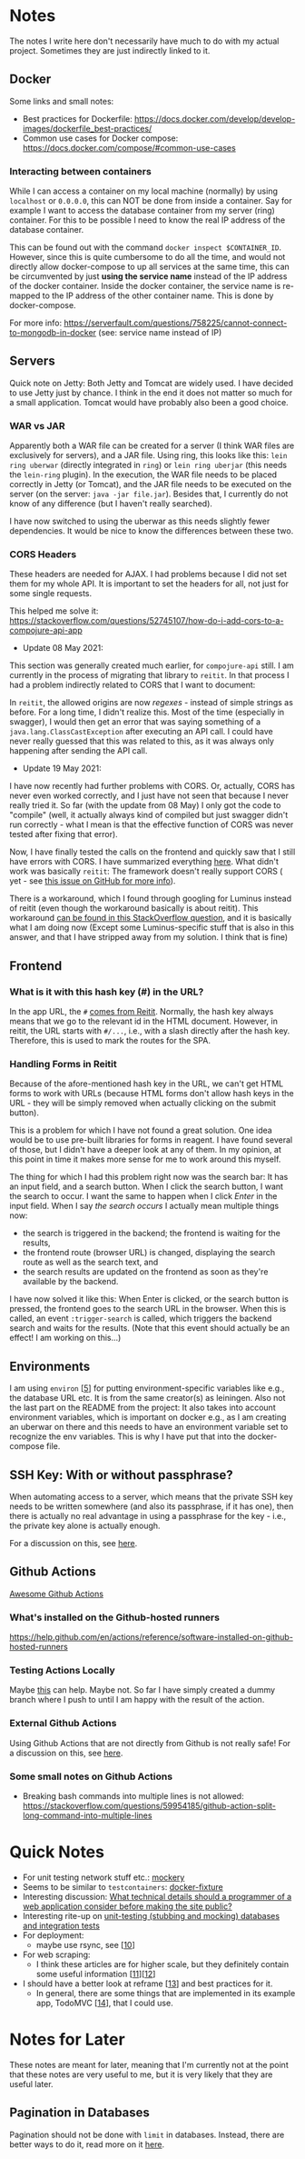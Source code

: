 # Notes

The notes I write here don't necessarily have much to do with my actual project. Sometimes they are just indirectly
linked to it.

## Docker

Some links and small notes:

- Best practices for Dockerfile:
  https://docs.docker.com/develop/develop-images/dockerfile_best-practices/
- Common use cases for Docker compose:
  https://docs.docker.com/compose/#common-use-cases

### Interacting between containers

While I can access a container on my local machine (normally) by using `localhost` or `0.0.0.0`, this can NOT be done
from inside a container. Say for example I want to access the database container from my server (ring) container. For
this to be possible I need to know the real IP address of the database container.

This can be found out with the command `docker inspect $CONTAINER_ID`. However, since this is quite cumbersome to do all
the time, and would not directly allow docker-compose to up all services at the same time, this can be circumvented by
just **using the service name** instead of the IP address of the docker container. Inside the docker container, the
service name is re-mapped to the IP address of the other container name. This is done by docker-compose.

For more info:
https://serverfault.com/questions/758225/cannot-connect-to-mongodb-in-docker
(see: service name instead of IP)

## Servers

Quick note on Jetty: Both Jetty and Tomcat are widely used. I have decided to use Jetty just by chance. I think in the
end it does not matter so much for a small application. Tomcat would have probably also been a good choice.

### WAR vs JAR

Apparently both a WAR file can be created for a server (I think WAR files are exclusively for servers), and a JAR file.
Using ring, this looks like this: `lein ring uberwar` (directly integrated in `ring`) or `lein ring uberjar` (this needs
the `lein-ring` plugin). In the execution, the WAR file needs to be placed correctly in Jetty (or Tomcat), and the JAR
file needs to be executed on the server (on the server: `java -jar file.jar`). Besides that, I currently do not know of
any difference (but I haven't really searched).

I have now switched to using the uberwar as this needs slightly fewer dependencies. It would be nice to know the
differences between these two.

### CORS Headers

These headers are needed for AJAX. I had problems because I did not set them for my whole API. It is important to set
the headers for all, not just for some single requests.

This helped me solve it: https://stackoverflow.com/questions/52745107/how-do-i-add-cors-to-a-compojure-api-app

* Update 08 May 2021:

This section was generally created much earlier, for `compojure-api` still. I am currently in the process of migrating
that library to `reitit`. In that process I had a problem indirectly related to CORS that I want to document:

In `reitit`, the allowed origins are now *regexes* - instead of simple strings as before. For a long time, I didn't
realize this. Most of the time (especially in swagger), I would then get an error that was saying something of a
`java.lang.ClassCastException` after executing an API call. I could have never really guessed that this was related to
this, as it was always only happening after sending the API call.

* Update 19 May 2021:

I have now recently had further problems with CORS. Or, actually, CORS has never even worked correctly, and I just have
not seen that because I never really tried it. So far (with the update from 08 May) I only got the code to
"compile" (well, it actually always kind of compiled but just swagger didn't run correctly - what I mean is that the
effective function of CORS was never tested after fixing that error).

Now, I have finally tested the calls on the frontend and quickly saw that I still have errors with CORS. I have
summarized everything [here][15]. What didn't work was basically `reitit`: The framework doesn't really support CORS (
yet - see [this issue on GitHub for more info][16]).

There is a workaround, which I found through googling for Luminus instead of reitit (even though the workaround
basically is about reitit). This workaround [can be found in this StackOverflow question][17], and it is basically what
I am doing now (Except some Luminus-specific stuff that is also in this answer, and that I have stripped away from my
solution. I think that is fine)

## Frontend

### What is it with this hash key (#) in the URL?

In the app URL, the `#` [comes from Reitit][19]. Normally, the hash key always means that we go to the relevant id in
the HTML document. However, in reitit, the URL starts with `#/...`, i.e., with a slash directly after the hash key.
Therefore, this is used to mark the routes for the SPA.

### Handling Forms in Reitit

Because of the afore-mentioned hash key in the URL, we can't get HTML forms to work with URLs (because HTML forms don't
allow hash keys in the URL - they will be simply removed when actually clicking on the submit button).

This is a problem for which I have not found a great solution. One idea would be to use pre-built libraries for forms in
reagent. I have found several of those, but I didn't have a deeper look at any of them. In my opinion, at this point in
time it makes more sense for me to work around this myself.

The thing for which I had this problem right now was the search bar: It has an input field, and a search button. When I
click the search button, I want the search to occur. I want the same to happen when I click *Enter* in the input field.
When I say *the search occurs* I actually mean multiple things now:

- the search is triggered in the backend; the frontend is waiting for the results,
- the frontend route (browser URL) is changed, displaying the search route as well as the search text, and
- the search results are updated on the frontend as soon as they're available by the backend.

I have now solved it like this: When Enter is clicked, or the search button is pressed, the frontend goes to the search
URL in the browser. When this is called, an event `:trigger-search` is called, which triggers the backend search and
waits for the results. (Note that this event should actually be an effect! I am working on this...)

## Environments

I am using `environ` [[5]] for putting environment-specific variables like e.g., the database URL etc. It is from the
same creator(s) as leiningen. Also not the last part on the README from the project: It also takes into account
environment variables, which is important on docker e.g., as I am creating an uberwar on there and this needs to have an
environment variable set to recognize the env variables. This is why I have put that into the docker-compose file.

## SSH Key: With or without passphrase?

When automating access to a server, which means that the private SSH key needs to be written somewhere (and also its
passphrase, if it has one), then there is actually no real advantage in using a passphrase for the key - i.e., the
private key alone is actually enough.

For a discussion on this, see [here][1].

## Github Actions

[Awesome Github Actions][3]

### What's installed on the Github-hosted runners

https://help.github.com/en/actions/reference/software-installed-on-github-hosted-runners

### Testing Actions Locally

Maybe [this][4] can help. Maybe not. So far I have simply created a dummy branch where I push to until I am happy with
the result of the action.

### External Github Actions

Using Github Actions that are not directly from Github is not really safe! For a discussion on this, see [here][2].

### Some small notes on Github Actions

- Breaking bash commands into multiple lines is not allowed:
  https://stackoverflow.com/questions/59954185/github-action-split-long-command-into-multiple-lines

# Quick Notes

- For unit testing network stuff etc.: [mockery][6]
- Seems to be similar to `testcontainers`: [docker-fixture][7]
- Interesting
  discussion: [What technical details should a programmer of a web application consider before making the site public?][8]
- Interesting rite-up on [unit-testing (stubbing and mocking) databases and integration tests][9]
- For deployment:
    - maybe use rsync, see [[10]]
- For web scraping:
    - I think these articles are for higher scale, but they definitely contain some useful information [[11]][[12]]
- I should have a better look at reframe [[13]] and best practices for it.
    - In general, there are some things that are implemented in its example app, TodoMVC [[14]], that I could use.

# Notes for Later

These notes are meant for later, meaning that I'm currently not at the point that these notes are very useful to me, but
it is very likely that they are useful later.

## Pagination in Databases

Pagination should not be done with `limit` in databases. Instead, there are better ways to do it, read more on
it [here][18].


[1]: https://unix.stackexchange.com/questions/90853/how-can-i-run-ssh-add-automatically-without-a-password-prompt

[2]: https://stackoverflow.com/questions/57916983/github-actions-are-there-security-concerns-using-an-external-action-in-a-workfl

[3]: https://github.com/sdras/awesome-actions

[4]: https://github.com/nektos/act

[5]: https://github.com/weavejester/environ

[6]: https://github.com/igrishaev/mockery

[7]: https://github.com/brabster/docker-fixture

[8]: https://softwareengineering.stackexchange.com/questions/46716/what-technical-details-should-a-programmer-of-a-web-application-consider-before

[9]: https://softwareengineering.stackexchange.com/questions/198453/is-there-a-point-to-unit-tests-that-stub-and-mock-everything-public

[10]: https://css-tricks.com/continuous-deployments-for-wordpress-using-github-actions/

[11]: https://dev.to/iankerins/how-to-scrape-amazon-at-scale-with-python-scrapy-and-never-get-banned-44cm

[12]: https://blog.hartleybrody.com/scrape-amazon/

[13]: https://github.com/day8/re-frame

[14]: https://github.com/day8/re-frame/tree/master/examples/todomvc

[15]: https://gitlab.com/berger_/books-app/-/issues/14#note_575263100

[16]: https://github.com/metosin/reitit/issues/236#issuecomment-838301789

[17]: https://stackoverflow.com/questions/56783213/rest-api-cors-error-when-trying-to-access-it-from-a-web-application

[18]: https://use-the-index-luke.com/no-offset

[19]: https://cljdoc.org/d/metosin/reitit/0.5.12/doc/frontend/browser-integration#fragment-router